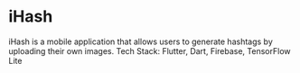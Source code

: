 # iHash

iHash is a mobile application that allows users to generate hashtags by uploading their own images.
Tech Stack: Flutter, Dart, Firebase, TensorFlow Lite
